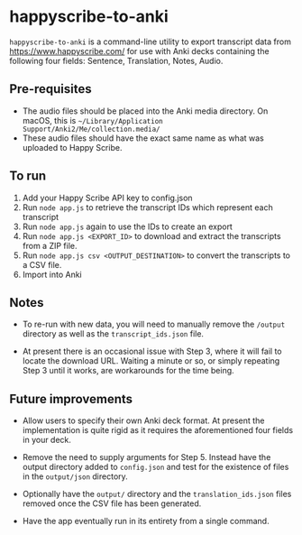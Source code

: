 # happyscribe-to-anki

`happyscribe-to-anki` is a command-line utility to export transcript data from https://www.happyscribe.com/ for use with Anki decks containing the following four fields: Sentence, Translation, Notes, Audio.

## Pre-requisites

- The audio files should be placed into the Anki media directory. On macOS, this is `~/Library/Application Support/Anki2/Me/collection.media/`
- These audio files should have the exact same name as what was uploaded to Happy Scribe.

## To run

1. Add your Happy Scribe API key to config.json
2. Run `node app.js` to retrieve the transcript IDs which represent each transcript
3. Run `node app.js` again to use the IDs to create an export
4. Run `node app.js <EXPORT_ID>` to download and extract the transcripts from a ZIP file.
5. Run `node app.js csv <OUTPUT_DESTINATION>` to convert the transcripts to a CSV file.
6. Import into Anki

## Notes

- To re-run with new data, you will need to manually remove the `/output` directory as well as the `transcript_ids.json` file.

- At present there is an occasional issue with Step 3, where it will fail to locate the download URL. Waiting a minute or so, or simply repeating Step 3 until it works, are workarounds for the time being.

## Future improvements

- Allow users to specify their own Anki deck format. At present the implementation is quite rigid as it requires the aforementioned four fields in your deck.

- Remove the need to supply arguments for Step 5. Instead have the output directory added to `config.json` and test for the existence of files in the `output/json` directory.

- Optionally have the `output/` directory and the `translation_ids.json` files removed once the CSV file has been generated.

- Have the app eventually run in its entirety from a single command.

